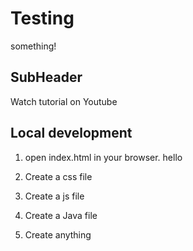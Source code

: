 # Testing

something!


## SubHeader

Watch tutorial on Youtube

## Local development

1. open index.html in your browser.
hello

2. Create a css file

3. Create a js file

4. Create a Java file

5. Create anything
